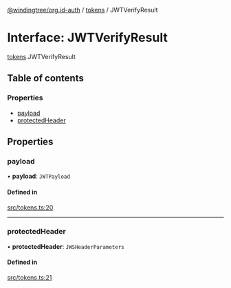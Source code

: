 [@windingtree/org.id-auth](../README.md) / [tokens](../modules/tokens.md) / JWTVerifyResult

# Interface: JWTVerifyResult

[tokens](../modules/tokens.md).JWTVerifyResult

## Table of contents

### Properties

- [payload](tokens.jwtverifyresult.md#payload)
- [protectedHeader](tokens.jwtverifyresult.md#protectedheader)

## Properties

### payload

• **payload**: `JWTPayload`

#### Defined in

[src/tokens.ts:20](https://github.com/windingtree/org.id-sdk/blob/86e41b1/packages/auth/src/tokens.ts#L20)

___

### protectedHeader

• **protectedHeader**: `JWSHeaderParameters`

#### Defined in

[src/tokens.ts:21](https://github.com/windingtree/org.id-sdk/blob/86e41b1/packages/auth/src/tokens.ts#L21)
